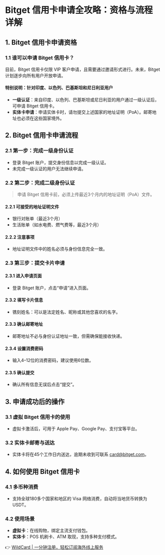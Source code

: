 # Bitget 信用卡申请全攻略：资格与流程详解

## 1. Bitget 信用卡申请资格

### 1.1 谁可以申请 Bitget 信用卡？
目前，Bitget 信用卡仅限 VIP 客户申请，且需要通过邀请形式进行。未来，Bitget 计划逐步向所有用户开放申请。

#### 特别说明：针对印度、以色列、巴基斯坦和尼日利亚用户
- **一级认证**：来自印度、以色列、巴基斯坦或尼日利亚的用户通过一级认证后，可申请 Bitget 信用卡。
- **实体卡申请**：申请实体卡时，请勿提交上述国家的地址证明（PoA）。邮寄地址也必须在这些国家境外。

## 2. Bitget 信用卡申请流程

### 2.1 第一步：完成一级身份认证
- 登录 Bitget 账户，提交身份信息以完成一级认证。
- 未完成一级认证的用户无法继续申请。

### 2.2 第二步：完成二级身份认证
> 申请 Bitget 信用卡前，必须上传最近3个月内的地址证明（PoA）文件。

#### 2.2.1 可接受的地址证明文件
- 银行对账单（最近3个月）
- 生活账单（如水电费、燃气费等，最近3个月）

#### 2.2.2 注意事项
- 地址证明文件中的姓名必须与身份信息完全一致。

### 2.3 第三步：提交卡片申请
#### 2.3.1 进入申请页面
- 登录 Bitget 账户，点击“申请”进入页面。

#### 2.3.2 填写卡片信息
- 镌刻姓名：可以是法定姓名、昵称或其他您喜欢的名字。

#### 2.3.3 确认邮寄地址
- 邮寄地址不必与身份认证地址一致，但需确保能接收快递。

#### 2.3.4 设置消费密码
- 输入4–12位的消费密码，建议使用6位数。

#### 2.3.5 确认提交
- 确认所有信息无误后点击“提交”。

## 3. 申请成功后的操作

### 3.1 虚拟 Bitget 信用卡的使用
- 虚拟卡激活后，可用于 Apple Pay、Google Pay、支付宝等平台。

### 3.2 实体卡邮寄与送达
- 实体卡将在45个工作日内送达，逾期未收到可联系 card@bitget.com。

## 4. 如何使用 Bitget 信用卡

### 4.1 多币种消费
- 支持全球180多个国家和地区的 Visa 网络消费，自动将当地货币转换为 USDT。

### 4.2 使用场景
- **虚拟卡**：在线购物，绑定主流支付钱包。
- **实体卡**：POS 机刷卡、ATM 取现，支持多种支付模式。

👉 [WildCard | 一分钟注册，轻松订阅海外线上服务](https://bbtdd.com/WildCard)
